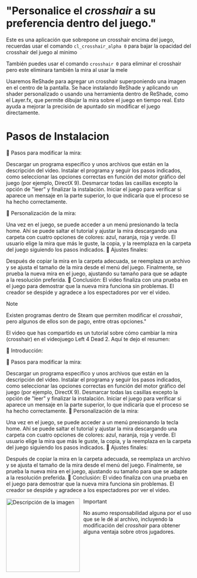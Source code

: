 # "Personalice el *crosshair* a su preferencia dentro del juego."
Este es una aplicación que sobrepone un crosshair encima del juego, recuerdas usar el comando `cl_crosshair_alpha 0`
para bajar la opacidad del crosshair del juego al minimo

También puedes usar el comando `crosshair 0` para eliminar el crosshair pero este eliminara también la mira al usar la mele 

Usaremos ReShade para agregar un crosshair superponiendo una imagen en el centro de la pantalla. Se hace instalando ReShade y aplicando un shader personalizado o usando una herramienta dentro de ReShade, como el Layer.fx, que permite dibujar la mira sobre el juego en tiempo real. Esto ayuda a mejorar la precisión de apuntado sin modificar el juego directamente.

# Pasos de Instalacion 


🔹 Pasos para modificar la mira:

Descargar un programa específico y unos archivos que están en la descripción del video.
Instalar el programa y seguir los pasos indicados, como seleccionar las opciones correctas en función del motor gráfico del juego (por ejemplo, DirectX 9).
Desmarcar todas las casillas excepto la opción de "leer" y finalizar la instalación.
Iniciar el juego para verificar si aparece un mensaje en la parte superior, lo que indicaría que el proceso se ha hecho correctamente.

🔹 Personalización de la mira:

Una vez en el juego, se puede acceder a un menú presionando la tecla home. Ahí se puede saltar el tutorial y ajustar la mira descargando una carpeta con cuatro opciones de colores: azul, naranja, roja y verde.
El usuario elige la mira que más le guste, la copia, y la reemplaza en la carpeta del juego siguiendo los pasos indicados.
🔹 Ajustes finales:

Después de copiar la mira en la carpeta adecuada, se reemplaza un archivo y se ajusta el tamaño de la mira desde el menú del juego.
Finalmente, se prueba la nueva mira en el juego, ajustando su tamaño para que se adapte a la resolución preferida.
🔹 Conclusión: El video finaliza con una prueba en el juego para demostrar que la nueva mira funciona sin problemas. El creador se despide y agradece a los espectadores por ver el video.




> [!NOTE]
> Existen programas dentro de Steam que permiten modificar el *crosshair*, pero algunos de ellos son de pago, entre otras opciones."

El video que has compartido es un tutorial sobre cómo cambiar la mira (crosshair) en el videojuego Left 4 Dead 2. Aquí te dejo el resumen:

🔹 Introducción:

🔹 Pasos para modificar la mira:

Descargar un programa específico y unos archivos que están en la descripción del video.
Instalar el programa y seguir los pasos indicados, como seleccionar las opciones correctas en función del motor gráfico del juego (por ejemplo, DirectX 9).
Desmarcar todas las casillas excepto la opción de "leer" y finalizar la instalación.
Iniciar el juego para verificar si aparece un mensaje en la parte superior, lo que indicaría que el proceso se ha hecho correctamente.
🔹 Personalización de la mira:

Una vez en el juego, se puede acceder a un menú presionando la tecla home. Ahí se puede saltar el tutorial y ajustar la mira descargando una carpeta con cuatro opciones de colores: azul, naranja, roja y verde.
El usuario elige la mira que más le guste, la copia, y la reemplaza en la carpeta del juego siguiendo los pasos indicados.
🔹 Ajustes finales:

Después de copiar la mira en la carpeta adecuada, se reemplaza un archivo y se ajusta el tamaño de la mira desde el menú del juego.
Finalmente, se prueba la nueva mira en el juego, ajustando su tamaño para que se adapte a la resolución preferida.
🔹 Conclusión: El video finaliza con una prueba en el juego para demostrar que la nueva mira funciona sin problemas. El creador se despide y agradece a los espectadores por ver el video.


<p>
  <img src="https://raw.githubusercontent.com/SalvadorDante/Left4Dead/main/target.png" alt="Descripción de la imagen" width="200" style="float: left; margin-right: 10px;" />





> [!IMPORTANT]
> No asumo responsabilidad alguna por el uso que se le dé al archivo, incluyendo la modificación del *crosshair* para obtener alguna ventaja sobre otros jugadores.

